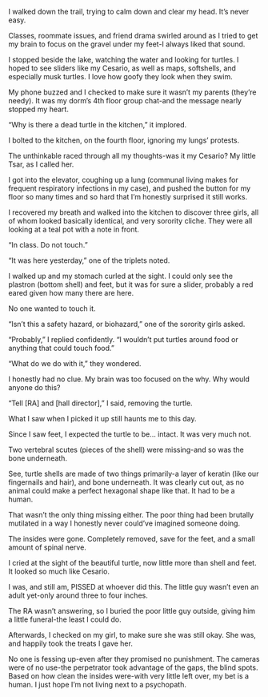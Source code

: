 I walked down the trail, trying to calm down and clear my head. It’s never easy.

Classes, roommate issues, and friend drama swirled around as I tried to get my brain to focus on the gravel under my feet-I always liked that sound.

I stopped beside the lake, watching the water and looking for turtles. I hoped to see sliders like my Cesario, as well as maps, softshells, and especially musk turtles. I love how goofy they look when they swim.

My phone buzzed and I checked to make sure it wasn’t my parents (they’re needy). It was my dorm’s 4th floor group chat-and the message nearly stopped my heart.

“Why is there a dead turtle in the kitchen,” it implored.

I bolted to the kitchen, on the fourth floor, ignoring my lungs’ protests.

The unthinkable raced through all my thoughts-was it my Cesario? My little Tsar, as I called her.

I got into the elevator, coughing up a lung (communal living makes for frequent respiratory infections in my case), and pushed the button for my floor so many times and so hard that I’m honestly surprised it still works.

I recovered my breath and walked into the kitchen to discover three girls, all of whom looked basically identical, and very sorority cliche. They were all looking at a teal pot with a note in front.

“In class. Do not touch.”

“It was here yesterday,” one of the triplets noted.

I walked up and my stomach curled at the sight. I could only see the plastron (bottom shell) and feet, but it was for sure a slider, probably a red eared given how many there are here.

No one wanted to touch it.

“Isn’t this a safety hazard, or biohazard,” one of the sorority girls asked.

“Probably,” I replied confidently. “I wouldn’t put turtles around food or anything that could touch food.”

“What do we do with it,” they wondered.

I honestly had no clue. My brain was too focused on the why. Why would anyone do this?

“Tell [RA] and [hall director],” I said, removing the turtle.

What I saw when I picked it up still haunts me to this day.

Since I saw feet, I expected the turtle to be… intact. It was very much not.

Two vertebral scutes (pieces of the shell) were missing-and so was the bone underneath.

See, turtle shells are made of two things primarily-a layer of keratin (like our fingernails and hair), and bone underneath. It was clearly cut out, as no animal could make a perfect hexagonal shape like that. It had to be a human.

That wasn’t the only thing missing either. The poor thing had been brutally mutilated in a way I honestly never could’ve imagined someone doing.

The insides were gone. Completely removed, save for the feet, and a small amount of spinal nerve.

I cried at the sight of the beautiful turtle, now little more than shell and feet. It looked so much like Cesario.

I was, and still am, PISSED at whoever did this. The little guy wasn’t even an adult yet-only around three to four inches.

The RA wasn’t answering, so I buried the poor little guy outside, giving him a little funeral-the least I could do.

Afterwards, I checked on my girl, to make sure she was still okay. She was, and happily took the treats I gave her.

No one is fessing up-even after they promised no punishment. The cameras were of no use-the perpetrator took advantage of the gaps, the blind spots. Based on how clean the insides were-with very little left over, my bet is a human. I just hope I’m not living next to a psychopath.